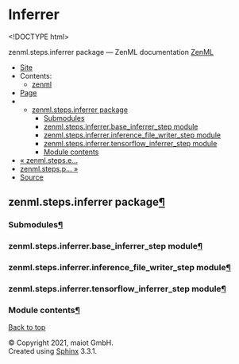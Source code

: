 # Inferrer

&lt;!DOCTYPE html&gt;

zenml.steps.inferrer package — ZenML documentation  [ZenML](https://github.com/maiot-io/zenml/tree/835d32fc4f6d33eb691f0e8311720240e7fa51d1/docs/sphinx_docs/_build/html/index.html)

*  [Site](https://github.com/maiot-io/zenml/tree/835d32fc4f6d33eb691f0e8311720240e7fa51d1/docs/sphinx_docs/_build/html/index.html)
  * Contents:
    * [zenml](https://github.com/maiot-io/zenml/tree/835d32fc4f6d33eb691f0e8311720240e7fa51d1/docs/sphinx_docs/_build/html/modules.html)
*  [Page](zenml.steps.inferrer.md)
  * * [zenml.steps.inferrer package](zenml.steps.inferrer.md)
      * [Submodules](zenml.steps.inferrer.md#submodules)
      * [zenml.steps.inferrer.base\_inferrer\_step module](zenml.steps.inferrer.md#zenml-steps-inferrer-base-inferrer-step-module)
      * [zenml.steps.inferrer.inference\_file\_writer\_step module](zenml.steps.inferrer.md#zenml-steps-inferrer-inference-file-writer-step-module)
      * [zenml.steps.inferrer.tensorflow\_inferrer\_step module](zenml.steps.inferrer.md#zenml-steps-inferrer-tensorflow-inferrer-step-module)
      * [Module contents](zenml.steps.inferrer.md#module-contents)
* [ « zenml.steps.e...](https://github.com/maiot-io/zenml/tree/835d32fc4f6d33eb691f0e8311720240e7fa51d1/docs/sphinx_docs/_build/html/zenml.steps.evaluator.html)
* [ zenml.steps.p... »](zenml.steps.preprocesser/)
*  [Source](https://github.com/maiot-io/zenml/tree/835d32fc4f6d33eb691f0e8311720240e7fa51d1/docs/sphinx_docs/_build/html/_sources/zenml.steps.inferrer.rst.txt)

## zenml.steps.inferrer package[¶](zenml.steps.inferrer.md#zenml-steps-inferrer-package)

### Submodules[¶](zenml.steps.inferrer.md#submodules)

### zenml.steps.inferrer.base\_inferrer\_step module[¶](zenml.steps.inferrer.md#zenml-steps-inferrer-base-inferrer-step-module)

### zenml.steps.inferrer.inference\_file\_writer\_step module[¶](zenml.steps.inferrer.md#zenml-steps-inferrer-inference-file-writer-step-module)

### zenml.steps.inferrer.tensorflow\_inferrer\_step module[¶](zenml.steps.inferrer.md#zenml-steps-inferrer-tensorflow-inferrer-step-module)

### Module contents[¶](zenml.steps.inferrer.md#module-contents)

 [Back to top](zenml.steps.inferrer.md)

 © Copyright 2021, maiot GmbH.  
 Created using [Sphinx](http://sphinx-doc.org/) 3.3.1.  


